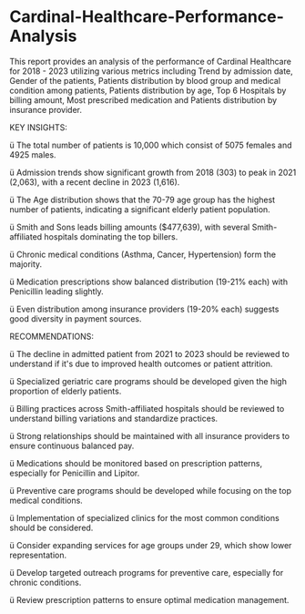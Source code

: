 # Cardinal-Healthcare-Performance-Analysis
This report provides an analysis of the performance of Cardinal Healthcare for 2018 - 2023 utilizing various metrics including Trend by admission date, Gender of the patients, Patients distribution by blood group and medical condition among patients, Patients distribution by age, Top 6 Hospitals by billing amount, Most prescribed medication and Patients distribution by insurance provider.

 

KEY INSIGHTS:

 

ü  The total number of patients is 10,000 which consist of 5075 females and 4925 males.

 

ü  Admission trends show significant growth from 2018 (303) to peak in 2021 (2,063), with a recent decline in 2023 (1,616).

 

ü  The Age distribution shows that the 70-79 age group has the highest number of patients, indicating a significant elderly patient population.

 

ü  Smith and Sons leads billing amounts ($477,639), with several Smith-affiliated hospitals dominating the top billers.

 

ü  Chronic medical conditions (Asthma, Cancer, Hypertension) form the majority.

 

ü  Medication prescriptions show balanced distribution (19-21% each) with Penicillin leading slightly.

 

ü  Even distribution among insurance providers (19-20% each) suggests good diversity in payment sources.

 

RECOMMENDATIONS:

 

ü  The decline in admitted patient from 2021 to 2023 should be reviewed to understand if it's due to improved health outcomes or patient attrition.

 

ü  Specialized geriatric care programs should be developed given the high proportion of elderly patients.

 

ü  Billing practices across Smith-affiliated hospitals should be reviewed to understand billing variations and standardize practices.

 

ü  Strong relationships should be maintained with all insurance providers to ensure continuous balanced pay.

 

ü  Medications should be monitored based on prescription patterns, especially for Penicillin and Lipitor.

 

ü  Preventive care programs should be developed while focusing on the top medical conditions.

 

ü  Implementation of specialized clinics for the most common conditions should be considered.

 

ü  Consider expanding services for age groups under 29, which show lower representation.

 

ü  Develop targeted outreach programs for preventive care, especially for chronic conditions.

 

ü  Review prescription patterns to ensure optimal medication management.
